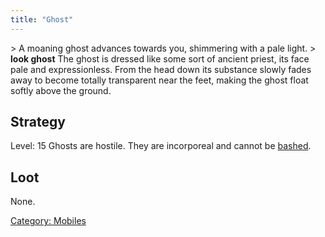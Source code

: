 ```yaml
---
title: "Ghost"
---
```


\> A moaning ghost advances towards you, shimmering with a pale light.
\> **look ghost**
The ghost is dressed like some sort of ancient priest, its face pale
and expressionless. From the head down its substance slowly fades
away to become totally transparent near the feet, making the ghost
float softly above the ground.

## Strategy

Level: 15
Ghosts are hostile. They are incorporeal and cannot be
[bashed](bash "wikilink").

## Loot

None.

[Category: Mobiles](Category:_Mobiles "wikilink")